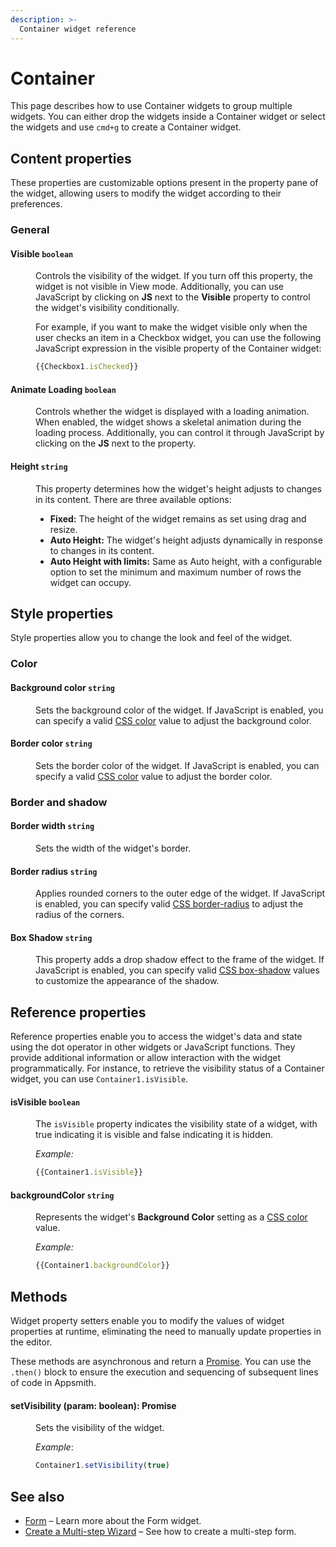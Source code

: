 ```yaml
---
description: >-
  Container widget reference
---
```


# Container

This page describes how to use Container widgets to group multiple widgets. You can either drop the widgets inside a Container widget or select the widgets and use `cmd+g` to create a Container widget.

## Content properties

These properties are customizable options present in the property pane of the widget, allowing users to modify the widget according to their preferences.

### General

#### Visible `boolean`

<dd>

Controls the visibility of the widget. If you turn off this property, the widget is not visible in View mode. Additionally, you can use JavaScript by clicking on **JS** next to the **Visible** property to control the widget's visibility conditionally.

For example, if you want to make the widget visible only when the user checks an item in a Checkbox widget, you can use the following JavaScript expression in the visible property of the Container widget:

```js
{{Checkbox1.isChecked}}
```

</dd>

#### Animate Loading `boolean`

<dd>

Controls whether the widget is displayed with a loading animation. When enabled, the widget shows a skeletal animation during the loading process. Additionally, you can control it through JavaScript by clicking on the **JS** next to the property.

</dd>

#### Height `string`

<dd>

This property determines how the widget's height adjusts to changes in its content. There are three available options:

- **Fixed:** The height of the widget remains as set using drag and resize.
- **Auto Height:** The widget's height adjusts dynamically in response to changes in its content.
- **Auto Height with limits:** Same as Auto height, with a configurable option to set the minimum and maximum number of rows the widget can occupy.

</dd>

## Style properties

Style properties allow you to change the look and feel of the widget.

### Color

#### Background color `string`

<dd>

Sets the background color of the widget. If JavaScript is enabled, you can specify a valid [CSS color](https://developer.mozilla.org/en-US/docs/Web/CSS/color) value to adjust the background color.

</dd>

#### Border color `string`

<dd>

Sets the border color of the widget. If JavaScript is enabled, you can specify a valid [CSS color](https://developer.mozilla.org/en-US/docs/Web/CSS/color) value to adjust the border color.

</dd>

### Border and shadow

#### Border width `string`

<dd>

Sets the width of the widget's border.

</dd>

#### Border radius `string`

<dd>

Applies rounded corners to the outer edge of the widget. If JavaScript is enabled, you can specify valid [CSS border-radius](https://developer.mozilla.org/en-US/docs/Web/CSS/border-radius) to adjust the radius of the corners.

</dd>

#### Box Shadow `string`
 
<dd>

This property adds a drop shadow effect to the frame of the widget. If JavaScript is enabled, you can specify valid [CSS box-shadow](https://developer.mozilla.org/en-US/docs/Web/CSS/box-shadow) values to customize the appearance of the shadow.

</dd>

## Reference properties

Reference properties enable you to access the widget's data and state using the dot operator in other widgets or JavaScript functions. They provide additional information or allow interaction with the widget programmatically. For instance, to retrieve the visibility status of a Container widget, you can use `Container1.isVisible`.

#### isVisible `boolean`

<dd>

The `isVisible` property indicates the visibility state of a widget, with true indicating it is visible and false indicating it is hidden.

*Example:*
```js
{{Container1.isVisible}}
```

</dd>

#### backgroundColor `string`

<dd>

Represents the widget's **Background Color** setting as a [CSS color](https://developer.mozilla.org/en-US/docs/Web/CSS/color) value.

*Example:*

```js
{{Container1.backgroundColor}}
```

</dd>

## Methods

Widget property setters enable you to modify the values of widget properties at runtime, eliminating the need to manually update properties in the editor.

These methods are asynchronous and return a [Promise](/core-concepts/writing-code/javascript-promises#using-promises-in-appsmith). You can use the `.then()` block to ensure the execution and sequencing of subsequent lines of code in Appsmith.


#### setVisibility (param: boolean): Promise

<dd>

Sets the visibility of the widget.

*Example*:

```js
Container1.setVisibility(true)
```

</dd>

## See also

- [Form](/reference/widgets/form) – Learn more about the Form widget.
- [Create a Multi-step Wizard](/build-apps/how-to-guides/Multi-step-Form-or-Wizard-Using-Tabs) – See how to create a multi-step form.

